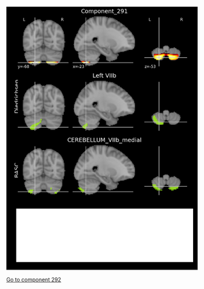 


![291](preliminary/291.jpg "Component 291")

[Go to component 292](https://parietal-inria.github.io/MODL_atlas/1024/292 "Component 292")